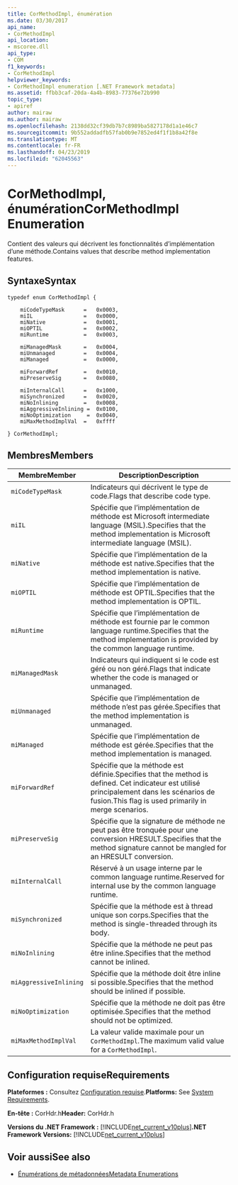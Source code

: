 ```yaml
---
title: CorMethodImpl, énumération
ms.date: 03/30/2017
api_name:
- CorMethodImpl
api_location:
- mscoree.dll
api_type:
- COM
f1_keywords:
- CorMethodImpl
helpviewer_keywords:
- CorMethodImpl enumeration [.NET Framework metadata]
ms.assetid: ffbb3caf-20da-4a4b-8983-77376e72b990
topic_type:
- apiref
author: mairaw
ms.author: mairaw
ms.openlocfilehash: 2138dd32cf39db7b7c8989ba5827178d1a1e46c7
ms.sourcegitcommit: 9b552addadfb57fab0b9e7852ed4f1f1b8a42f8e
ms.translationtype: MT
ms.contentlocale: fr-FR
ms.lasthandoff: 04/23/2019
ms.locfileid: "62045563"
---
```

# <a name="cormethodimpl-enumeration"></a><span data-ttu-id="1f784-102">CorMethodImpl, énumération</span><span class="sxs-lookup"><span data-stu-id="1f784-102">CorMethodImpl Enumeration</span></span>
<span data-ttu-id="1f784-103">Contient des valeurs qui décrivent les fonctionnalités d’implémentation d’une méthode.</span><span class="sxs-lookup"><span data-stu-id="1f784-103">Contains values that describe method implementation features.</span></span>  
  
## <a name="syntax"></a><span data-ttu-id="1f784-104">Syntaxe</span><span class="sxs-lookup"><span data-stu-id="1f784-104">Syntax</span></span>  
  
```  
typedef enum CorMethodImpl {  
  
    miCodeTypeMask      =   0x0003,  
    miIL                =   0x0000,  
    miNative            =   0x0001,  
    miOPTIL             =   0x0002,  
    miRuntime           =   0x0003,  
  
    miManagedMask       =   0x0004,  
    miUnmanaged         =   0x0004,  
    miManaged           =   0x0000,  
  
    miForwardRef        =   0x0010,  
    miPreserveSig       =   0x0080,  
  
    miInternalCall      =   0x1000,  
    miSynchronized      =   0x0020,  
    miNoInlining        =   0x0008,  
    miAggressiveInlining =  0x0100,  
    miNoOptimization     =  0x0040,  
    miMaxMethodImplVal  =   0xffff  
  
} CorMethodImpl;  
```  
  
## <a name="members"></a><span data-ttu-id="1f784-105">Membres</span><span class="sxs-lookup"><span data-stu-id="1f784-105">Members</span></span>  
  
|<span data-ttu-id="1f784-106">Membre</span><span class="sxs-lookup"><span data-stu-id="1f784-106">Member</span></span>|<span data-ttu-id="1f784-107">Description</span><span class="sxs-lookup"><span data-stu-id="1f784-107">Description</span></span>|  
|------------|-----------------|  
|`miCodeTypeMask`|<span data-ttu-id="1f784-108">Indicateurs qui décrivent le type de code.</span><span class="sxs-lookup"><span data-stu-id="1f784-108">Flags that describe code type.</span></span>|  
|`miIL`|<span data-ttu-id="1f784-109">Spécifie que l’implémentation de méthode est Microsoft intermediate language (MSIL).</span><span class="sxs-lookup"><span data-stu-id="1f784-109">Specifies that the method implementation is Microsoft intermediate language (MSIL).</span></span>|  
|`miNative`|<span data-ttu-id="1f784-110">Spécifie que l’implémentation de la méthode est native.</span><span class="sxs-lookup"><span data-stu-id="1f784-110">Specifies that the method implementation is native.</span></span>|  
|`miOPTIL`|<span data-ttu-id="1f784-111">Spécifie que l’implémentation de méthode est OPTIL.</span><span class="sxs-lookup"><span data-stu-id="1f784-111">Specifies that the method implementation is OPTIL.</span></span>|  
|`miRuntime`|<span data-ttu-id="1f784-112">Spécifie que l’implémentation de méthode est fournie par le common language runtime.</span><span class="sxs-lookup"><span data-stu-id="1f784-112">Specifies that the method implementation is provided by the common language runtime.</span></span>|  
|`miManagedMask`|<span data-ttu-id="1f784-113">Indicateurs qui indiquent si le code est géré ou non géré.</span><span class="sxs-lookup"><span data-stu-id="1f784-113">Flags that indicate whether the code is managed or unmanaged.</span></span>|  
|`miUnmanaged`|<span data-ttu-id="1f784-114">Spécifie que l’implémentation de méthode n’est pas gérée.</span><span class="sxs-lookup"><span data-stu-id="1f784-114">Specifies that the method implementation is unmanaged.</span></span>|  
|`miManaged`|<span data-ttu-id="1f784-115">Spécifie que l’implémentation de méthode est gérée.</span><span class="sxs-lookup"><span data-stu-id="1f784-115">Specifies that the method implementation is managed.</span></span>|  
|`miForwardRef`|<span data-ttu-id="1f784-116">Spécifie que la méthode est définie.</span><span class="sxs-lookup"><span data-stu-id="1f784-116">Specifies that the method is defined.</span></span> <span data-ttu-id="1f784-117">Cet indicateur est utilisé principalement dans les scénarios de fusion.</span><span class="sxs-lookup"><span data-stu-id="1f784-117">This flag is used primarily in merge scenarios.</span></span>|  
|`miPreserveSig`|<span data-ttu-id="1f784-118">Spécifie que la signature de méthode ne peut pas être tronquée pour une conversion HRESULT.</span><span class="sxs-lookup"><span data-stu-id="1f784-118">Specifies that the method signature cannot be mangled for an HRESULT conversion.</span></span>|  
|`miInternalCall`|<span data-ttu-id="1f784-119">Réservé à un usage interne par le common language runtime.</span><span class="sxs-lookup"><span data-stu-id="1f784-119">Reserved for internal use by the common language runtime.</span></span>|  
|`miSynchronized`|<span data-ttu-id="1f784-120">Spécifie que la méthode est à thread unique son corps.</span><span class="sxs-lookup"><span data-stu-id="1f784-120">Specifies that the method is single-threaded through its body.</span></span>|  
|`miNoInlining`|<span data-ttu-id="1f784-121">Spécifie que la méthode ne peut pas être inline.</span><span class="sxs-lookup"><span data-stu-id="1f784-121">Specifies that the method cannot be inlined.</span></span>|  
|`miAggressiveInlining`|<span data-ttu-id="1f784-122">Spécifie que la méthode doit être inline si possible.</span><span class="sxs-lookup"><span data-stu-id="1f784-122">Specifies that the method should be inlined if possible.</span></span>|  
|`miNoOptimization`|<span data-ttu-id="1f784-123">Spécifie que la méthode ne doit pas être optimisée.</span><span class="sxs-lookup"><span data-stu-id="1f784-123">Specifies that the method should not be optimized.</span></span>|  
|`miMaxMethodImplVal`|<span data-ttu-id="1f784-124">La valeur valide maximale pour un `CorMethodImpl`.</span><span class="sxs-lookup"><span data-stu-id="1f784-124">The maximum valid value for a `CorMethodImpl`.</span></span>|  
  
## <a name="requirements"></a><span data-ttu-id="1f784-125">Configuration requise</span><span class="sxs-lookup"><span data-stu-id="1f784-125">Requirements</span></span>  
 <span data-ttu-id="1f784-126">**Plateformes :** Consultez [Configuration requise](../../../../docs/framework/get-started/system-requirements.md).</span><span class="sxs-lookup"><span data-stu-id="1f784-126">**Platforms:** See [System Requirements](../../../../docs/framework/get-started/system-requirements.md).</span></span>  
  
 <span data-ttu-id="1f784-127">**En-tête :** CorHdr.h</span><span class="sxs-lookup"><span data-stu-id="1f784-127">**Header:** CorHdr.h</span></span>  
  
 <span data-ttu-id="1f784-128">**Versions du .NET Framework :** [!INCLUDE[net_current_v10plus](../../../../includes/net-current-v10plus-md.md)]</span><span class="sxs-lookup"><span data-stu-id="1f784-128">**.NET Framework Versions:** [!INCLUDE[net_current_v10plus](../../../../includes/net-current-v10plus-md.md)]</span></span>  
  
## <a name="see-also"></a><span data-ttu-id="1f784-129">Voir aussi</span><span class="sxs-lookup"><span data-stu-id="1f784-129">See also</span></span>

- [<span data-ttu-id="1f784-130">Énumérations de métadonnées</span><span class="sxs-lookup"><span data-stu-id="1f784-130">Metadata Enumerations</span></span>](../../../../docs/framework/unmanaged-api/metadata/metadata-enumerations.md)

